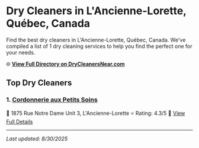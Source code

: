 # Dry Cleaners in L'Ancienne-Lorette, Québec, Canada

Find the best dry cleaners in L'Ancienne-Lorette, Québec, Canada. We've compiled a list of 1 dry cleaning services to help you find the perfect one for your needs.

🌐 **[View Full Directory on DryCleanersNear.com](https://drycleanersnear.com/city/Canada/Qu%C3%A9bec/L'Ancienne-Lorette)**

## Top Dry Cleaners

### 1. [Cordonnerie aux Petits Soins](https://drycleanersnear.com/dryCleaner/68a7d02b606e51ce7f21a0a8/cordonnerie-aux-petits-soins)
📍 1875 Rue Notre Dame Unit 3, L'Ancienne-Lorette
⭐ Rating: 4.3/5
🔗 [View Full Details](https://drycleanersnear.com/dryCleaner/68a7d02b606e51ce7f21a0a8/cordonnerie-aux-petits-soins)


---

*Last updated: 8/30/2025*
